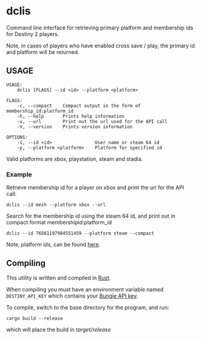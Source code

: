 # dclis

Command line interface for retrieving primary platform and membership ids for Destiny 2 players.

Note, in cases of players who have enabled cross save / play, the primary id and platform will be returned.

## USAGE
```
USAGE:
    dclis [FLAGS] --id <id> --platform <platform>

FLAGS:
    -c, --compact    Compact output in the form of membership_id:platform_id
    -h, --help       Prints help information
    -u, --url        Print out the url used for the API call
    -V, --version    Prints version information

OPTIONS:
    -i, --id <id>                User name or steam 64 id
    -p, --platform <platform>    Platform for specified id
```

Valid platforms are xbox, playstation, steam and stadia.

### Example

Retrieve membership id for a player on xbox and print the url for the API call:
```
dclis --id mesh --platform xbox --url
```

Search for the membership id using the steam 64 id, and print out in compact format membershipid:platform_id
```
dclis --id 76561197984551459 --platform steam --compact
```
Note, platform ids, can be found [here](https://bungie-net.github.io/multi/schema_BungieMembershipType.html#schema_BungieMembershipType).

## Compiling

This utility is written and compiled in [Rust](https://www.rust-lang.org/).

When compiling you must have an environment variable named `DESTINY_API_KEY` which contains your [Bungie API key](https://www.bungie.net/en/Application).

To compile, switch to the base directory for the program, and run:

```
cargo build --release
```

which will place the build in *target/release*